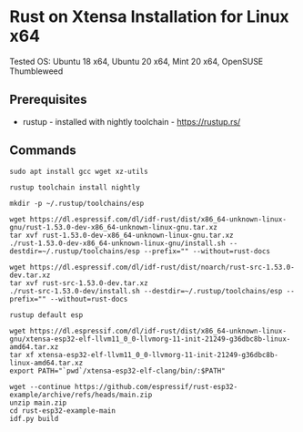 # Rust on Xtensa Installation for Linux x64

Tested OS: Ubuntu 18 x64, Ubuntu 20 x64, Mint 20 x64, OpenSUSE Thumbleweed

## Prerequisites

- rustup - installed with nightly toolchain - https://rustup.rs/

## Commands

```
sudo apt install gcc wget xz-utils

rustup toolchain install nightly

mkdir -p ~/.rustup/toolchains/esp

wget https://dl.espressif.com/dl/idf-rust/dist/x86_64-unknown-linux-gnu/rust-1.53.0-dev-x86_64-unknown-linux-gnu.tar.xz
tar xvf rust-1.53.0-dev-x86_64-unknown-linux-gnu.tar.xz
./rust-1.53.0-dev-x86_64-unknown-linux-gnu/install.sh --destdir=~/.rustup/toolchains/esp --prefix="" --without=rust-docs

wget https://dl.espressif.com/dl/idf-rust/dist/noarch/rust-src-1.53.0-dev.tar.xz
tar xvf rust-src-1.53.0-dev.tar.xz
./rust-src-1.53.0-dev/install.sh --destdir=~/.rustup/toolchains/esp --prefix="" --without=rust-docs

rustup default esp

wget https://dl.espressif.com/dl/idf-rust/dist/x86_64-unknown-linux-gnu/xtensa-esp32-elf-llvm11_0_0-llvmorg-11-init-21249-g36dbc8b-linux-amd64.tar.xz
tar xf xtensa-esp32-elf-llvm11_0_0-llvmorg-11-init-21249-g36dbc8b-linux-amd64.tar.xz
export PATH="`pwd`/xtensa-esp32-elf-clang/bin/:$PATH"

wget --continue https://github.com/espressif/rust-esp32-example/archive/refs/heads/main.zip
unzip main.zip
cd rust-esp32-example-main
idf.py build
```
